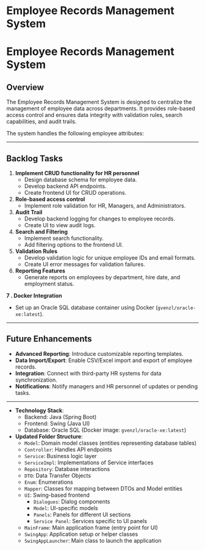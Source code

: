 # Employee Records Management System

# Employee Records Management System

## Overview

The Employee Records Management System is designed to centralize the management of employee data across departments. It provides role-based access control and ensures data integrity with validation rules, search capabilities, and audit trails.

The system handles the following employee attributes:

---

## Backlog Tasks

1. **Implement CRUD functionality for HR personnel**
    - Design database schema for employee data.
    - Develop backend API endpoints.
    - Create frontend UI for CRUD operations.
2. **Role-based access control**
    - Implement role validation for HR, Managers, and Administrators.
3. **Audit Trail**
    - Develop backend logging for changes to employee records.
    - Create UI to view audit logs.
4. **Search and Filtering**
    - Implement search functionality.
    - Add filtering options to the frontend UI.
5. **Validation Rules**
    - Develop validation logic for unique employee IDs and email formats.
    - Create UI error messages for validation failures.
6. **Reporting Features**
    - Generate reports on employees by department, hire date, and employment status.

**7 . Docker Integration**

- Set up an Oracle SQL database container using Docker (`gvenzl/oracle-xe:latest`).

---

## Future Enhancements

- **Advanced Reporting**: Introduce customizable reporting templates.
- **Data Import/Export**: Enable CSV/Excel import and export of employee records.
- **Integration**: Connect with third-party HR systems for data synchronization.
- **Notifications**: Notify managers and HR personnel of updates or pending tasks.

---

- **Technology Stack**:
    - Backend: Java (Spring Boot)
    - Frontend: Swing (Java UI)
    - Database: Oracle SQL (Docker image: `gvenzl/oracle-xe:latest`)
- **Updated Folder Structure**:
    - `Model`: Domain model classes (entities representing database tables)
    - `Controller`: Handles API endpoints
    - `Service`: Business logic layer
    - `ServiceImpl`: Implementations of Service interfaces
    - `Repository`: Database interactions
    - `DTO`: Data Transfer Objects
    - `Enum`: Enumerations
    - `Mapper`: Classes for mapping between DTOs and Model entities
    - `UI`: Swing-based frontend
        - `Dialogues`: Dialog components
        - `Model`: UI-specific models
        - `Panels`: Panels for different UI sections
        - `Service Panel`: Services specific to UI panels
    - `MainFrame`: Main application frame (entry point for UI)
    - `SwingApp`: Application setup or helper classes
    - `SwingAppLauncher`: Main class to launch the application
